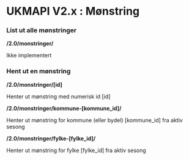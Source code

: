UKMAPI V2.x : Mønstring
=============

### List ut alle mønstringer
**/2.0/monstringer/**

Ikke implementert

### Hent ut en mønstring
**/2.0/monstringer/[id]**

Henter ut mønstring med numerisk id [id]

**/2.0/monstringer/kommune-[kommune_id]/**

Henter ut mønstring for kommune (eller bydel) [kommune_id] fra aktiv sesong

**/2.0/monstringer/fylke-[fylke_id]/**

Henter ut mønstring for fylke [fylke_id] fra aktiv sesong
